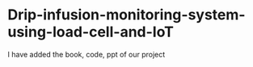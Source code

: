 # Drip-infusion-monitoring-system-using-load-cell-and-IoT

I have added the book, code, ppt of our project

